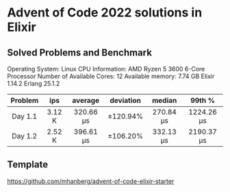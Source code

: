 # Advent of Code 2022 solutions in Elixir 


## Solved Problems and Benchmark

Operating System: Linux
CPU Information: AMD Ryzen 5 3600 6-Core Processor
Number of Available Cores: 12
Available memory: 7.74 GB
Elixir 1.14.2
Erlang 25.1.2

**Problem**|**ips**|**average**|**deviation**|**median**|**99th %**
:-----:|:-----:|:-----:|:-----:|:-----:|:-----:
Day 1.1|3.12 K|320.66 μs|±120.94%|270.84 μs|1224.26 μs
Day 1.2|2.52 K|396.61 μs|±106.20%|332.13 μs|2190.37 μs

## Template
https://github.com/mhanberg/advent-of-code-elixir-starter